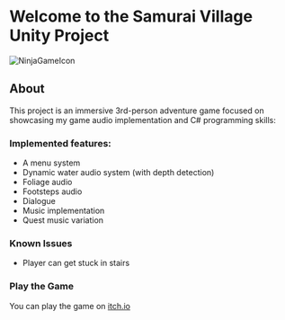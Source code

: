 # Welcome to the Samurai Village Unity Project

![NinjaGameIcon](https://github.com/user-attachments/assets/21683a94-5270-4de7-9b48-0764d782e2b7)

## About
This project is an immersive 3rd-person adventure game focused on showcasing my game audio implementation and C# programming skills:

### Implemented features:
- A menu system
- Dynamic water audio system (with depth detection)
- Foliage audio
- Footsteps audio
- Dialogue
- Music implementation
- Quest music variation

### Known Issues
- Player can get stuck in stairs

### Play the Game
You can play the game on [itch.io](https://vladimiras.itch.io/samurai-game)
